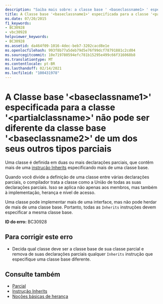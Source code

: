 ```yaml
---
description: "Saiba mais sobre: a classe base ' <baseclassname1> ' especificada para a classe ' <partialclassname> ' não pode ser diferente da classe base ' <baseclassname2> ' de um dos seus outros tipos parciais"
title: A Classe base '<baseclassname1>' especificada para a classe '<partialclassname>' não pode ser diferente da classe base '<baseclassname2>' de um dos seus outros tipos parciais
ms.date: 07/20/2015
f1_keywords:
- BC30928
- vbc30928
helpviewer_keywords:
- BC30928
ms.assetid: da464f09-1016-4dec-beb7-3202cacd8e1e
ms.openlocfilehash: 993f8b77a5deb79d5e76f99dcf78791881c2cd04
ms.sourcegitcommit: 10e719780594efc781b15295e499c66f316068b8
ms.translationtype: MT
ms.contentlocale: pt-BR
ms.lasthandoff: 02/14/2021
ms.locfileid: "100431978"
---
```

# <a name="base-class-baseclassname1-specified-for-class-partialclassname-cannot-be-different-from-the-base-class-baseclassname2-of-one-of-its-other-partial-types"></a>A Classe base '\<baseclassname1>' especificada para a classe '\<partialclassname>' não pode ser diferente da classe base '\<baseclassname2>' de um dos seus outros tipos parciais

Uma classe é definida em duas ou mais declarações parciais, que contêm mais de uma [instrução Inherits](../language-reference/statements/inherits-statement.md) especificando mais de uma classe base.  
  
 Quando você divide a definição de uma classe entre várias declarações parciais, o compilador trata a classe como a União de todas as suas declarações parciais. Isso se aplica não apenas aos membros, mas também à implementação, herança e nível de acesso.  
  
 Uma classe pode implementar mais de uma interface, mas não pode herdar de mais de uma classe base. Portanto, todas as `Inherits` instruções devem especificar a mesma classe base.  
  
 **ID do erro:** BC30928  
  
## <a name="to-correct-this-error"></a>Para corrigir este erro  
  
- Decida qual classe deve ser a classe base de sua classe parcial e remova de suas declarações parciais qualquer `Inherits` instrução que especifique uma classe base diferente.  
  
## <a name="see-also"></a>Consulte também

- [Parcial](../language-reference/modifiers/partial.md)
- [Instrução Inherits](../language-reference/statements/inherits-statement.md)
- [Noções básicas de herança](../programming-guide/language-features/objects-and-classes/inheritance-basics.md)
